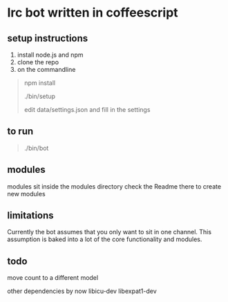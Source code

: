 # Irc bot written in coffeescript #

## setup instructions ##

1. install node.js and npm
2.  clone the repo
3.  on the commandline

> npm install
>
> ./bin/setup
>
> edit data/settings.json and fill in the settings

## to run ##
> ./bin/bot

## modules ##
modules sit inside the modules directory
check the Readme there to create new modules

## limitations ##
Currently the bot assumes that you only want to sit in one channel. This assumption
is baked into a lot of the core functionality and modules.

## todo ##

move count to a different model


other dependencies by now
libicu-dev
libexpat1-dev
